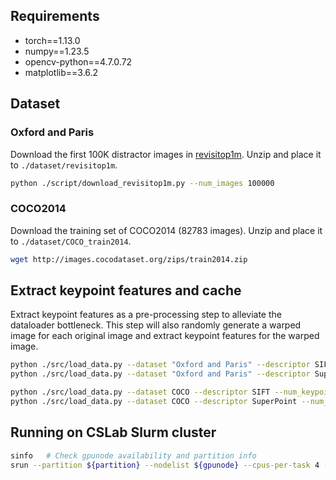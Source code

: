 ## Requirements
- torch==1.13.0
- numpy==1.23.5
- opencv-python==4.7.0.72
- matplotlib==3.6.2

## Dataset
### Oxford and Paris
Download the first 100K distractor images in [revisitop1m](https://github.com/filipradenovic/revisitop). Unzip and place it to `./dataset/revisitop1m`.
```sh
python ./script/download_revisitop1m.py --num_images 100000
```

### COCO2014
Download the training set of COCO2014 (82783 images). Unzip and place it to `./dataset/COCO_train2014`.
```sh
wget http://images.cocodataset.org/zips/train2014.zip
```

## Extract keypoint features and cache
Extract keypoint features as a pre-processing step to alleviate the dataloader bottleneck. This step will also randomly generate a warped image for each original image and extract keypoint features for the warped image.
```sh
python ./src/load_data.py --dataset "Oxford and Paris" --descriptor SIFT --num_keypoints 1024 --device cpu
python ./src/load_data.py --dataset "Oxford and Paris" --descriptor SuperPoint --num_keypoints 512 --device cuda

python ./src/load_data.py --dataset COCO --descriptor SIFT --num_keypoints 1024 --device cpu
python ./src/load_data.py --dataset COCO --descriptor SuperPoint --num_keypoints 512 --device cuda
```

## Running on CSLab Slurm cluster
```sh
sinfo   # Check gpunode availability and partition info
srun --partition ${partition} --nodelist ${gpunode} --cpus-per-task 4 --gres=gpu:1 --mem=8G --pty bash
```
